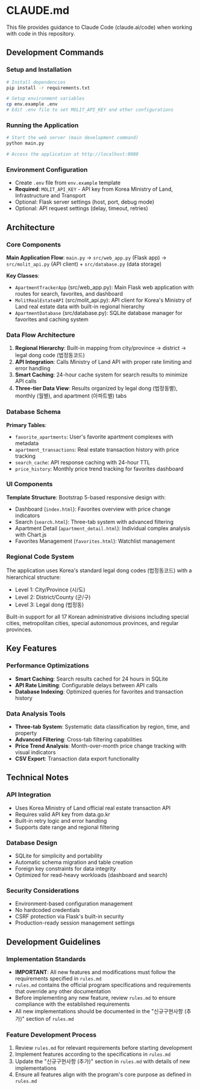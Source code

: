 # CLAUDE.md

This file provides guidance to Claude Code (claude.ai/code) when working with code in this repository.

## Development Commands

### Setup and Installation
```bash
# Install dependencies
pip install -r requirements.txt

# Setup environment variables
cp env.example .env
# Edit .env file to set MOLIT_API_KEY and other configurations
```

### Running the Application
```bash
# Start the web server (main development command)
python main.py

# Access the application at http://localhost:8080
```

### Environment Configuration
- Create `.env` file from `env.example` template
- **Required**: `MOLIT_API_KEY` - API key from Korea Ministry of Land, Infrastructure and Transport
- Optional: Flask server settings (host, port, debug mode)
- Optional: API request settings (delay, timeout, retries)

## Architecture

### Core Components

**Main Application Flow**: `main.py` → `src/web_app.py` (Flask app) → `src/molit_api.py` (API client) + `src/database.py` (data storage)

**Key Classes**:
- `ApartmentTrackerApp` (src/web_app.py): Main Flask web application with routes for search, favorites, and dashboard
- `MolitRealEstateAPI` (src/molit_api.py): API client for Korea's Ministry of Land real estate data with built-in regional hierarchy
- `ApartmentDatabase` (src/database.py): SQLite database manager for favorites and caching system

### Data Flow Architecture

1. **Regional Hierarchy**: Built-in mapping from city/province → district → legal dong code (법정동코드)
2. **API Integration**: Calls Ministry of Land API with proper rate limiting and error handling
3. **Smart Caching**: 24-hour cache system for search results to minimize API calls
4. **Three-tier Data View**: Results organized by legal dong (법정동별), monthly (월별), and apartment (아파트별) tabs

### Database Schema

**Primary Tables**:
- `favorite_apartments`: User's favorite apartment complexes with metadata
- `apartment_transactions`: Real estate transaction history with price tracking
- `search_cache`: API response caching with 24-hour TTL
- `price_history`: Monthly price trend tracking for favorites dashboard

### UI Components

**Template Structure**: Bootstrap 5-based responsive design with:
- Dashboard (`index.html`): Favorites overview with price change indicators
- Search (`search.html`): Three-tab system with advanced filtering
- Apartment Detail (`apartment_detail.html`): Individual complex analysis with Chart.js
- Favorites Management (`favorites.html`): Watchlist management

### Regional Code System

The application uses Korea's standard legal dong codes (법정동코드) with a hierarchical structure:
- Level 1: City/Province (시/도)
- Level 2: District/County (군/구)
- Level 3: Legal dong (법정동)

Built-in support for all 17 Korean administrative divisions including special cities, metropolitan cities, special autonomous provinces, and regular provinces.

## Key Features

### Performance Optimizations
- **Smart Caching**: Search results cached for 24 hours in SQLite
- **API Rate Limiting**: Configurable delays between API calls
- **Database Indexing**: Optimized queries for favorites and transaction history

### Data Analysis Tools
- **Three-tab System**: Systematic data classification by region, time, and property
- **Advanced Filtering**: Cross-tab filtering capabilities
- **Price Trend Analysis**: Month-over-month price change tracking with visual indicators
- **CSV Export**: Transaction data export functionality

## Technical Notes

### API Integration
- Uses Korea Ministry of Land official real estate transaction API
- Requires valid API key from data.go.kr
- Built-in retry logic and error handling
- Supports date range and regional filtering

### Database Design
- SQLite for simplicity and portability
- Automatic schema migration and table creation
- Foreign key constraints for data integrity
- Optimized for read-heavy workloads (dashboard and search)

### Security Considerations
- Environment-based configuration management
- No hardcoded credentials
- CSRF protection via Flask's built-in security
- Production-ready session management settings

## Development Guidelines

### Implementation Standards
- **IMPORTANT**: All new features and modifications must follow the requirements specified in `rules.md`
- `rules.md` contains the official program specifications and requirements that override any other documentation
- Before implementing any new feature, review `rules.md` to ensure compliance with the established requirements
- All new implementations should be documented in the "신규구현사항 (추가)" section of `rules.md`

### Feature Development Process
1. Review `rules.md` for relevant requirements before starting development
2. Implement features according to the specifications in `rules.md`
3. Update the "신규구현사항 (추가)" section in `rules.md` with details of new implementations
4. Ensure all features align with the program's core purpose as defined in `rules.md`